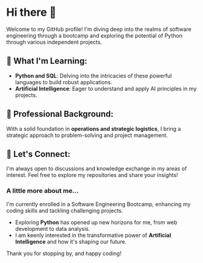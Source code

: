 # Hi there 👋

Welcome to my GitHub profile! I'm diving deep into the realms of software engineering through a bootcamp and exploring the potential of Python through various independent projects.

## 🌱 What I'm Learning:
- **Python and SQL**: Delving into the intricacies of these powerful languages to build robust applications.
- **Artificial Intelligence**: Eager to understand and apply AI principles in my projects.

## 💼 Professional Background:
With a solid foundation in **operations and strategic logistics**, I bring a strategic approach to problem-solving and project management.

## 🚀 Let's Connect:
I'm always open to discussions and knowledge exchange in my areas of interest. Feel free to explore my repositories and share your insights!

### A little more about me...
I'm currently enrolled in a Software Engineering Bootcamp, enhancing my coding skills and tackling challenging projects.
- Exploring **Python** has opened up new horizons for me, from web development to data analysis.
- I am keenly interested in the transformative power of **Artificial Intelligence** and how it's shaping our future.


Thank you for stopping by, and happy coding!

